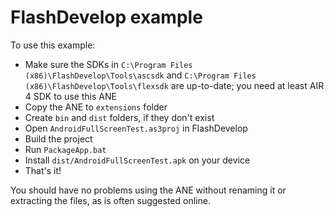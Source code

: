 FlashDevelop example
====================

To use this example:

* Make sure the SDKs in `C:\Program Files (x86)\FlashDevelop\Tools\ascsdk` and `C:\Program Files (x86)\FlashDevelop\Tools\flexsdk` are up-to-date; you need at least AIR 4 SDK to use this ANE
* Copy the ANE to `extensions` folder
* Create `bin` and `dist` folders, if they don't exist
* Open `AndroidFullScreenTest.as3proj` in FlashDevelop
* Build the project
* Run `PackageApp.bat`
* Install `dist/AndroidFullScreenTest.apk` on your device
* That's it!

You should have no problems using the ANE without renaming it or extracting the files, as is often suggested online.